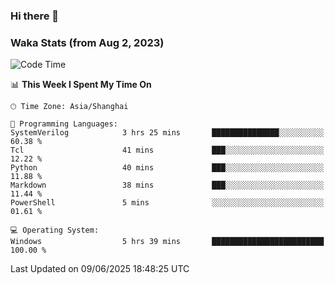 ### Hi there 👋

### Waka Stats (from Aug 2, 2023)

<!--START_SECTION:waka-->
![Code Time](http://img.shields.io/badge/Code%20Time-893%20hrs%2054%20mins-blue)

📊 **This Week I Spent My Time On** 

```text
🕑︎ Time Zone: Asia/Shanghai

💬 Programming Languages: 
SystemVerilog            3 hrs 25 mins       ███████████████░░░░░░░░░░   60.38 % 
Tcl                      41 mins             ███░░░░░░░░░░░░░░░░░░░░░░   12.22 % 
Python                   40 mins             ███░░░░░░░░░░░░░░░░░░░░░░   11.88 % 
Markdown                 38 mins             ███░░░░░░░░░░░░░░░░░░░░░░   11.44 % 
PowerShell               5 mins              ░░░░░░░░░░░░░░░░░░░░░░░░░   01.61 % 

💻 Operating System: 
Windows                  5 hrs 39 mins       █████████████████████████   100.00 % 
```


 Last Updated on 09/06/2025 18:48:25 UTC
<!--END_SECTION:waka-->
